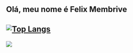 
<h2>Olá, meu nome é Felix Membrive<h2>

<!-- <h4>Em 2015 com um grupo de amigos e 2 irmão, decidimos mergulhar na criação de um aplicativo.<h4>
<h4>Começava o que chamariamos mais a frente de <stong>HammerGO!<stong> Um aplicativo/game que tem como proposta principal recompensar o usuário com o tempo que ele passa interagindo e propagando o aplicativo.<h4> -->


<!--
**FelixMembrive/FelixMembrive** is a ✨ _special_ ✨ repository because its `README.md` (this file) appears on your GitHub profile.

Here are some ideas to get you started:

- 🔭 I’m currently working on ...
- 🌱 I’m currently learning ...
- 👯 I’m looking to collaborate on ...
- 🤔 I’m looking for help with ...
- 💬 Ask me about ...
- 📫 How to reach me: ...
- 😄 Pronouns: ...
- ⚡ Fun fact: ...
-->

<!-- <p align="left" style="margin-top:10px;"> <a href="https://github.com/ryo-ma/github-profile-trophy"><img src="https://github-profile-trophy.vercel.app/?username=FelixMembrive&theme=onedark&row=1&margin-w=5" alt="FelixMembrive" /></a> </p> -->

[![Top Langs](https://github-readme-stats.vercel.app/api/top-langs/?username=felixmembrive&layout=compact)](https://github.com/anuraghazra/github-readme-stats)

<img src="https://img.shields.io/badge/Google_chrome-4285F4?style=for-the-badge&logo=Google-chrome&logoColor=white">